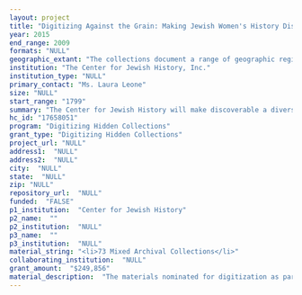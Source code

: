 ```yaml
--- 
layout: project 
title: "Digitizing Against the Grain: Making Jewish Women's History Discoverable"
year: 2015
end_range: 2009
formats: "NULL"
geographic_extant: "The collections document a range of geographic regions. New York City and State are well-represented. In addition, within the United States, the collections document New Jersey, Pennsylvania, Massachusetts, California, Washington, Texas and New Mexico. Internationally, the countries represented include Israel, Germany, Austria, England, Switzerland, Cuba and the Netherlands."
institution: "The Center for Jewish History, Inc."
institution_type: "NULL"
primary_contact: "Ms. Laura Leone"
size: "NULL"
start_range: "1799"
summary: "The Center for Jewish History will make discoverable a diverse representation of Jewish women's history by digitizing materials from across the archival, library and museum collections of four of its partner organizations: American Jewish Historical Society, American Sephardi Federation, Leo Baeck Institute and Yeshiva University Museum. The Digitizing Against the Grain project seeks to rescue the stories of Jewish women who were social pioneers, educators, philanthropists, communal leaders, artists, homemakers, activists, soldiers--and those whose identities and experiences defied categorization. Some of the women represented in the collections are well-known while others will receive serious attention only after these materials are digitized. In total, the Center will digitize 73 linear feet of 20 archival collections, 19 books, 7 volumes of periodicals, and 354 artworks, or approximately 92,174 images. The Digitizing Against the Grain project will create new opportunities for interdisciplinary research and exploration into Jewish women's history."
hc_id: "17658051"
program: "Digitizing Hidden Collections"
grant_type: "Digitizing Hidden Collections"
project_url: "NULL"
address1:  "NULL"
address2:  "NULL"
city:  "NULL"
state:  "NULL"
zip: "NULL"
repository_url:  "NULL"
funded:  "FALSE"
p1_institution:  "Center for Jewish History"
p2_name:  ""
p2_institution:  "NULL"
p3_name:  ""
p3_institution:  "NULL"
material_string: "<li>73 Mixed Archival Collections</li>"
collaborating_institution:  "NULL"
grant_amount:  "$249,856"
material_description:  "The materials nominated for digitization as part of this project reflect notable individuals, communities, organizations and events. They span the 18th through the 21st centuries and are of American and European origin. \n\n\n\nLibrary titles include significant works related to fields such as medicine, politics, education and literature. Also included are titles that reflect Jewish women's roles in the 19th and early 20th centuries. Else Ury's NesthÃ¤kchen popular stories presented traditional female roles. Friederike Kempner was particularly known for her Gedichte, which were published in 1873 and parodied for more than a century. LBI holds one of 93 copies of celebrated writer and historian Ricarda Huch's Fra Celeste, printed in 1906 for the Leipziger Bibliophilen-Abend, complete with handmade paper and original etchings and woodcuts. LBI also holds the artwork of Adele Seligmann, nee Oppenheim (1864-1957). \n\n\n\nArchival materials include the collection of Gertrud Mainzer nÃ©e Sinzheimer (1914-2010), a German-Jewish woman who started a law career in the U.S. after fleeing Germany. She was a Family Court Judge in New York City from 1979 to 1984. There are several AJHS collections about women's philanthropy and work toward social welfare, including individuals' collections (such as those of Alice Davis Menken, Celia Razovsky, the Deborah Kallen materials in the Solis-Cohen Family Papers, Philips Family Papers, and Irma Lopes Cardozo) and organizational collections (such as the National Council of Jewish Women and the Central Sephardic Jewish Community of America). The project will also include the papers of Margarete Berent, the first female lawyer to practice in Prussia; Aliza Greenblatt, an important Yiddish poet; and Lucy Dawidowicz, whose postwar work in the DP Camps is described in her correspondence. \n\n\n\nArtists whose work will be digitized include the painters Ruth Abrams and Anna Ticho, fabric designer Nora Kronstein Rosen, and Wiener Werkstatte-trained fashion designer Inez Lakenbacher Exton."
---
```

